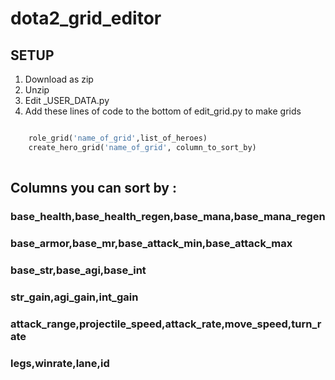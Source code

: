 # dota2_grid_editor

## SETUP

1. Download as zip
2. Unzip
3. Edit _USER_DATA.py
4. Add these lines of code to the bottom of edit_grid.py to make grids
```python

    role_grid('name_of_grid',list_of_heroes)
    create_hero_grid('name_of_grid', column_to_sort_by)
    
```
## Columns you can sort by :
### base_health,base_health_regen,base_mana,base_mana_regen
### base_armor,base_mr,base_attack_min,base_attack_max
### base_str,base_agi,base_int
### str_gain,agi_gain,int_gain
### attack_range,projectile_speed,attack_rate,move_speed,turn_rate
### legs,winrate,lane,id
